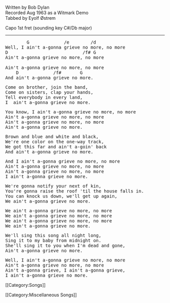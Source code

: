Written by Bob Dylan <br>
Recorded Aug 1963 as a Witmark Demo <br>
Tabbed by Eyolf Østrem

Capo 1st fret (sounding key C#/Db major)

----
<pre class="refrain">
        G             /e        /d
Well, I ain't a-gonna grieve no more, no more
D                            /f# G
Ain't a-gonna grieve no more, no more

Ain't a-gonna grieve no more, no more
    D             /f#       G
And ain't a-gonna grieve no more.
</pre>

<pre class="verse">
Come on brother, join the band,
Come on sisters, clap your hands,
Tell everybody in every land,
I  ain't a-gonna grieve no more.
</pre>

<pre class="refrain">
You know, I ain't a-gonna grieve no more, no more
Ain't a-gonna grieve no more, no more
Ain't a-gonna grieve no more, no more
Ain't a-gonna grieve no more.
</pre>

<pre class="verse">
Brown and blue and white and black,
We're one color on the one-way track,
We got this far and ain't a-goin' back
And ain't a-gonna grieve no more.
</pre>

<pre class="refrain">
And I ain't a-gonna grieve no more, no more
Ain't a-gonna grieve no more, no more
Ain't a-gonna grieve no more, no more
I ain't a-gonna grieve no more.
</pre>

<pre class="verse">
We're gonna notify your next of kin,
You're gonna raise the roof 'til the house falls in.
You can knock us down, we'll get up again,
We ain't a-gonna grieve no more.
</pre>

<pre class="refrain">
We ain't a-gonna grieve no more, no more
We ain't a-gonna grieve no more, no more
We ain't a-gonna grieve no more, no more
We ain't a-gonna grieve no more.
</pre>

<pre class="verse">
We'll sing this song all night long,
Sing it to my baby from midnight on.
She'll sing it to you when I'm dead and gone,
Ain't a-gonna grieve no more.
</pre>

<pre class="refrain">
Well, I ain't a-gonna grieve no more, no more
Ain't a-gonna grieve no more, no more
Ain't a-gonna grieve, I ain't a-gonna grieve,
I ain't a-gonna grieve no more.
</pre>

[[Category:Songs]]

[[Category:Miscellaneous Songs]]